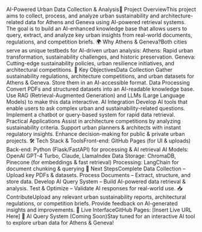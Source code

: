 AI-Powered Urban Data Collection & Analysis🚀 Project OverviewThis project aims to collect, process, and analyze urban sustainability and architecture-related data for Athens and Geneva using AI-powered retrieval systems. The goal is to build an AI-enhanced knowledge base that allows users to query, extract, and analyze key urban insights from real-world documents, regulations, and competition briefs.
🌍 Why Athens & Geneva?Both cities serve as unique testbeds for AI-driven urban analysis:
Athens: Rapid urban transformation, sustainability challenges, and historic preservation.
Geneva: Cutting-edge sustainability policies, urban resilience initiatives, and architectural competitions.
📌 Key ObjectivesData Collection
Gather sustainability regulations, architecture competitions, and urban datasets for Athens & Geneva.
Store them in an AI-accessible format.
Data Processing
Convert PDFs and structured datasets into an AI-readable knowledge base.
Use RAG (Retrieval-Augmented Generation) and LLMs (Large Language Models) to make this data interactive.
AI Integration
Develop AI tools that enable users to ask complex urban and sustainability-related questions.
Implement a chatbot or query-based system for rapid data retrieval.
Practical Applications
Assist in architecture competitions by analyzing sustainability criteria.
Support urban planners & architects with instant regulatory insights.
Enhance decision-making for public & private urban projects.
🛠️ Tech Stack & ToolsFront-end: GitHub Pages (for UI & uploads)
Back-end: Python (Flask/FastAPI) for processing & AI retrieval
AI Models: OpenAI GPT-4 Turbo, Claude, LlamaIndex
Data Storage: ChromaDB, Pinecone (for embeddings & fast retrieval)
Processing: LangChain for document chunking & querying
🚀 Next StepsComplete Data Collection – Upload key PDFs & datasets.
Process Documents – Extract, structure, and store data.
Develop AI Query System – Build AI-powered data retrieval & analysis.
Test & Optimize – Validate AI responses for real-world use.
📥 ContributeUpload any relevant urban sustainability reports, architectural regulations, or competition briefs.
Provide feedback on AI-generated insights and improvements.
🔗 Live InterfaceGitHub Pages: [Insert Live URL Here]
🧠 AI Query System (Coming Soon)Stay tuned for an interactive AI tool to explore urban data for Athens & Geneva!
